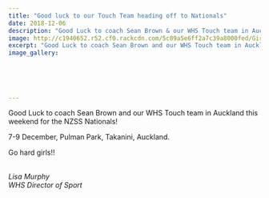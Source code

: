 ```yaml
---
title: "Good luck to our Touch Team heading off to Nationals"
date: 2018-12-06
description: "Good Luck to coach Sean Brown & our WHS Touch team in Auckland this weekend for the NZSS Nationals..."
image: http://c1940652.r52.cf0.rackcdn.com/5c09a5e6ff2a7c39a8000fed/Girl-Touch-team-b4-NZSS-touch-champs-7-to-9-dec.jpg
excerpt: "Good Luck to coach Sean Brown and our WHS Touch team in Auckland this weekend for the NZSS Nationals."
image_gallery:
    
    
    
    
    
---
```


<p><span>Good Luck to coach Sean Brown and our WHS Touch team in Auckland this weekend for the NZSS Nationals!&nbsp;</span></p>
<p><span><span>7-9 December, Pulman Park, Takanini, Auckland.</span></span></p>
<p><span>Go hard girls!!<br /><br /></span></p>
<p><em>Lisa Murphy</em><br /><em>WHS Director of Sport</em></p>

